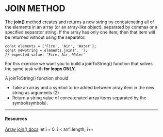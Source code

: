 # JOIN METHOD

The **join()** method creates and returns a new string by concatenating all of the elements in an array
(or an array-like object), separated by commas or a specified separator string. If the array has only one item, then
that item will be returned without using the separator.

```JS
const elements = ['Fire', 'Air', 'Water'];
const newString = elements.join(', ');
// expected value: 'Fire, Air, Water'
```

For this exercise we want you to build a joinToString() function that solves the same task with **for loops ONLY**.

A joinToString() function should

- Take an array and a symbol to be added between array item in the new string as arguments (2)
- Return a string value of concatenated array items separated by the symbol(symbols).

---

#### Resources

[Array join() docs](https://developer.mozilla.org/en-US/docs/Web/JavaScript/Reference/Global_Objects/Array/join)
let i = 0; i < arr1.length; i++
